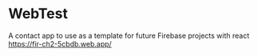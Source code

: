 # WebTest
A contact app to use as a template for future Firebase projects with react
https://fir-ch2-5cbdb.web.app/
